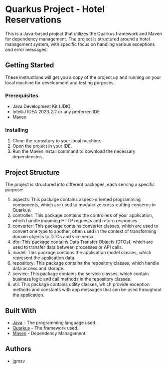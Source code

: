 # Quarkus Project - Hotel Reservations

This is a Java-based project that utilizes the Quarkus framework and Maven for dependency management. The project is structured around a hotel management system, with specific focus on handling various exceptions and error messages.

## Getting Started

These instructions will get you a copy of the project up and running on your local machine for development and testing purposes.

### Prerequisites

- Java Development Kit (JDK)
- IntelliJ IDEA 2023.2.2 or any preferred IDE
- Maven

### Installing

1. Clone the repository to your local machine.
2. Open the project in your IDE.
3. Run the Maven install command to download the necessary dependencies.

## Project Structure

The project is structured into different packages, each serving a specific purpose:

1. aspects: This package contains aspect-oriented programming components, which are used to modularize cross-cutting concerns in Quarkus.  
2. controller: This package contains the controllers of your application, which handle incoming HTTP requests and return responses.  
3. converter: This package contains converter classes, which are used to convert one type to another, often used in the context of transforming domain objects to DTOs and vice versa.  
4. dto: This package contains Data Transfer Objects (DTOs), which are used to transfer data between processes or API calls.  
5. model: This package contains the application model classes, which represent the application data.  
6. repository: This package contains the repository classes, which handle data access and storage.  
7. service: This package contains the service classes, which contain business logic and call methods in the repository classes.  
8. util: This package contains utility classes, which provide exception methods and constants with app messages that can be used throughout the application.

## Built With

- [Java](https://www.java.com/) - The programming language used.
- [Quarkus](https://quarkus.io/) - The framework used.
- [Maven](https://maven.apache.org/) - Dependency Management.

## Authors

- jgmsv
